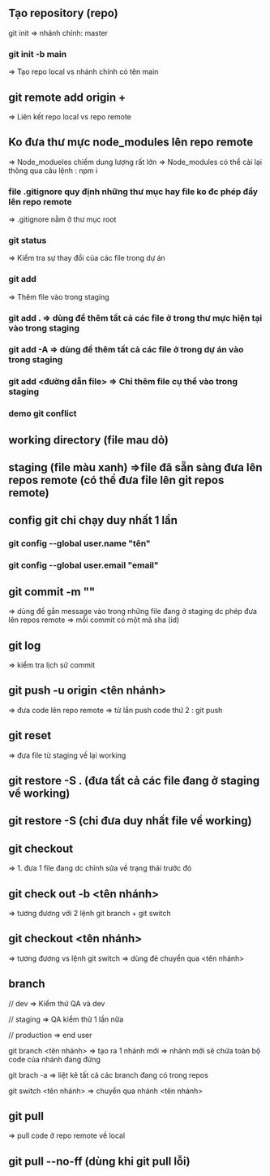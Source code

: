 ## Tạo repository (repo)

git init
=> nhánh chính: master

### git init -b main

=> Tạo repo local vs nhánh chính có tên main

## git remote add origin + <url repo>

=> Liên kết repo local vs repo remote

## Ko đưa thư mực node_modules lên repo remote

=> Node_modueles chiếm dung lượng rất lớn
=> Node_modules có thể cài lại thông qua câu lệnh : npm i

### file .gitignore quy định những thư mục hay file ko đc phép đẩy lên repo remote

=> .gitignore nằm ở thư mục root

### git status

=> Kiểm tra sự thay đổi của các file trong dự án

### git add

=> Thêm file vào trong staging

### git add . => dùng để thêm tất cả các file ở trong thư mực hiện tại vào trong staging

### git add -A => dùng để thêm tất cả các file ở trong dự án vào trong staging

### git add <đường dẫn file> => Chỉ thêm file cụ thể vào trong staging

### demo git conflict

## working directory (file mau dỏ)

## staging (file màu xanh) =>file đã sẵn sàng đưa lên repos remote (có thể đưa file lên git repos remote)

## config git chỉ chạy duy nhất 1 lần

### git config --global user.name "tên"

### git config --global user.email "email"

## git commit -m "<message>"

=> dùng để gắn message vào trong những file đang ở staging dc phép đưa lên repos remote
=> mỗi commit có một mã sha (id)

## git log

=> kiểm tra lịch sử commit

## git push -u origin <tên nhánh>

=> đưa code lên repo remote
=> từ lần push code thứ 2 : git push

## git reset

=> đưa file từ staging về lại working

## git restore -S . (đưa tất cả các file đang ở staging về working)

## git restore -S <url file> (chỉ đưa duy nhất file về working)

## git checkout <url file>

=> 1. đưa 1 file đang dc chỉnh sửa về trạng thái trước đó

## git check out -b <tên nhánh>

=> tương đương với 2 lệnh git branch + git switch

## git checkout <tên nhánh>

=> tương đương vs lệnh git switch
=> dùng đẻ chuyển qua <tên nhánh>

## branch

// dev => Kiểm thử QA và dev

// staging => QA kiểm thử 1 lần nữa

// production => end user

git branch <tên nhánh>
=> tạo ra 1 nhánh mới
=> nhánh mới sẽ chứa toàn bộ code của nhánh đang đứng

git brach -a
=> liệt kê tất cả các branch đang có trong repos

git switch <tên nhánh>
=> chuyển qua nhánh <tên nhánh>

## git pull

=> pull code ở repo remote về local

## git pull --no-ff (dùng khi git pull lỗi)
